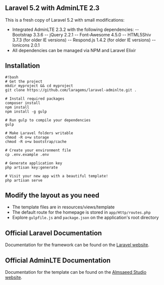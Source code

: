 ## Laravel 5.2 with AdminLTE 2.3 ##

This is a fresh copy of Laravel 5.2 with small modifications:

- Integrated AdminLTE 2.3.2 with the following dependencies:
-- Bootstrap 3.3.6
-- jQuery 2.2.1 
-- Font-Awesome 4.5.0
-- HTML5Shiv 3.7.3 (for older IE versions)
-- Respond.js 1.4.2 (for older IE versions)
-- Ionicons 2.0.1
- All dependencies can be managed via NPM and Laravel Elixir

## Installation

```
#!bash
# Get the project
mkdir myproject && cd myproject
git clone https://github.com/laragems/laravel-adminlte.git .

# Install required packages
composer install
npm install
npm install -g gulp

# Run gulp to compile your dependencies
gulp

# Make Laravel folders writable
chmod -R o+w storage
chmod -R o+w bootstrap/cache

# Create your environment file
cp .env.example .env

# Generate application key
php artisan key:generate

# Visit your new app with a beautiful template!
php artisan serve
```

## Modify the layout as you need
- The template files are in resources/views/template
- The default route for the homepage is stored in `app/Http/routes.php`
- Explore `gulpfile.js` and `package.json` on the application's root directory

## Official Laravel Documentation

Documentation for the framework can be found on the [Laravel website](http://laravel.com/docs).

## Official AdminLTE Documentation

Documentation for the template can be found on the [Almsaeed Studio website](https://almsaeedstudio.com/themes/AdminLTE/documentation/index.html).
